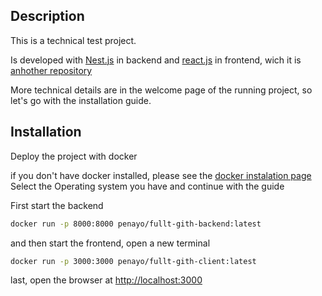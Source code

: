 ## Description

This is a technical test project.

Is developed with [Nest.js](https://nestjs.com/) in backend and [react.js](https://reactjs.org/) in frontend, wich it is [anhother repository](https://github.com/Penayo/fullt-gith-client)

More technical details are in the welcome page of the running project, so let's go with the installation guide.

## Installation
Deploy the project with docker

if you don't have docker installed, please see the [docker instalation page](https://www.docker.com/get-started/)
Select the Operating system you have and continue with the guide

First start the backend

```bash
docker run -p 8000:8000 penayo/fullt-gith-backend:latest
```

and then start the frontend, open a new terminal

```bash
docker run -p 3000:3000 penayo/fullt-gith-client:latest
```

last, open the browser at [http://localhost:3000](http://localhost:3000)
